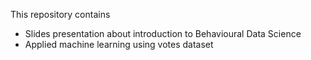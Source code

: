 This repository contains
- Slides presentation about introduction to Behavioural Data Science
- Applied machine learning using votes dataset